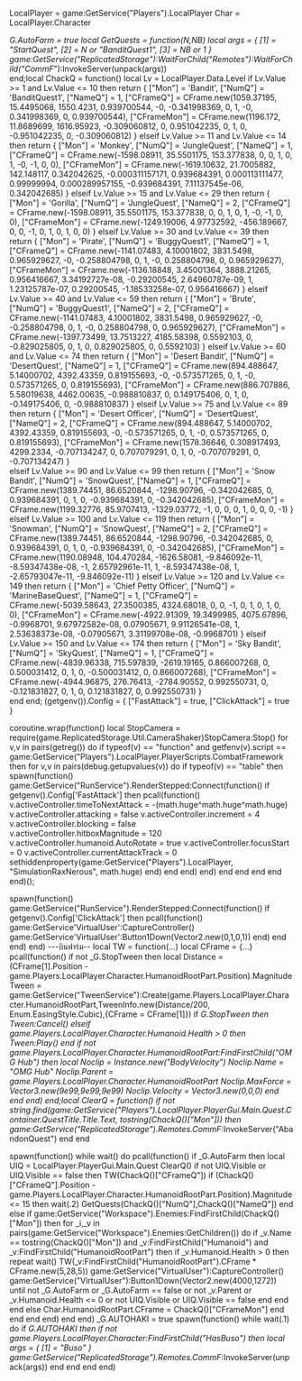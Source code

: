 LocalPlayer = game:GetService("Players").LocalPlayer
Char = LocalPlayer.Character

_G.AutoFarm = true
local GetQuests = function(N,NB)
    local args = {
        [1] = "StartQuest",
        [2] = N or "BanditQuest1",
        [3] = NB or 1
    }
    game:GetService("ReplicatedStorage"):WaitForChild("Remotes"):WaitForChild("CommF_"):InvokeServer(unpack(args))    
end;local ChackQ = function()
    local Lv = LocalPlayer.Data.Level
    if Lv.Value >= 1 and Lv.Value <= 10 then
        return {
            ["Mon"] = 'Bandit',
            ["NumQ"] = 'BanditQuest1',
            ["NameQ"] = 1,
            ["CFrameQ"] = CFrame.new(1059.37195, 15.4495068, 1550.4231, 0.939700544, -0, -0.341998369, 0, 1, -0, 0.341998369, 0, 0.939700544),
            ["CFrameMon"] = CFrame.new(1196.172, 11.8689699, 1616.95923, -0.309060812, 0, 0.951042235, 0, 1, 0, -0.951042235, 0, -0.309060812)
        }
    elseif Lv.Value >= 11 and Lv.Value <= 14 then
        return {
            ["Mon"] = 'Monkey',
            ["NumQ"] = 'JungleQuest',
            ["NameQ"] = 1,
            ["CFrameQ"] = CFrame.new(-1598.08911, 35.5501175, 153.377838, 0, 0, 1, 0, 1, -0, -1, 0, 0),
            ["CFrameMon"] = CFrame.new(-1619.10632, 21.7005882, 142.148117, 0.342042625, -0.000311157171, 0.939684391, 0.000113111477, 0.99999994, 0.000289957155, -0.939684391, 7.11137545e-06, 0.342042685)
        }
        elseif Lv.Value >= 15 and Lv.Value <= 29 then
        return {
            ["Mon"] = 'Gorilla',
            ["NumQ"] = 'JungleQuest',
            ["NameQ"] = 2,
            ["CFrameQ"] = CFrame.new(-1598.08911, 35.5501175, 153.377838, 0, 0, 1, 0, 1, -0, -1, 0, 0),
            ["CFrameMon"] = CFrame.new(-1249.19006, 4.97732592, -456.189667, 0, 0, -1, 0, 1, 0, 1, 0, 0)
        }
        elseif Lv.Value >= 30 and Lv.Value <= 39 then
        return {
            ["Mon"] = 'Pirate',
            ["NumQ"] = 'BuggyQuest1',
            ["NameQ"] = 1,
            ["CFrameQ"] = CFrame.new(-1141.07483, 4.10001802, 3831.5498, 0.965929627, -0, -0.258804798, 0, 1, -0, 0.258804798, 0, 0.965929627),
            ["CFrameMon"] = CFrame.new(-1136.18848, 3.45001364, 3888.21265, 0.956416667, 3.34192727e-08, -0.29200545, 2.64960787e-09, 1, 1.23125787e-07, 0.29200545, -1.18533258e-07, 0.956416667)
        }
        elseif Lv.Value >= 40 and Lv.Value <= 59 then
        return {
            ["Mon"] = 'Brute',
            ["NumQ"] = 'BuggyQuest1',
            ["NameQ"] = 2,
            ["CFrameQ"] = CFrame.new(-1141.07483, 4.10001802, 3831.5498, 0.965929627, -0, -0.258804798, 0, 1, -0, 0.258804798, 0, 0.965929627),
            ["CFrameMon"] = CFrame.new(-1397.73499, 13.7513227, 4185.58398, 0.5592103, 0, -0.829025805, 0, 1, 0, 0.829025805, 0, 0.5592103)
        }
        elseif Lv.Value >= 60 and Lv.Value <= 74 then
        return {
            ["Mon"] = 'Desert Bandit',
            ["NumQ"] = 'DesertQuest',
            ["NameQ"] = 1,
            ["CFrameQ"] = CFrame.new(894.488647, 5.14000702, 4392.43359, 0.819155693, -0, -0.573571265, 0, 1, -0, 0.573571265, 0, 0.819155693),
            ["CFrameMon"] = CFrame.new(886.707886, 5.58019638, 4462.00635, -0.988810837, 0, 0.149175406, 0, 1, 0, -0.149175406, 0, -0.988810837)
        }
        elseif Lv.Value >= 75 and Lv.Value <= 89 then
        return {
            ["Mon"] = 'Desert Officer',
            ["NumQ"] = 'DesertQuest',
            ["NameQ"] = 2,
            ["CFrameQ"] = CFrame.new(894.488647, 5.14000702, 4392.43359, 0.819155693, -0, -0.573571265, 0, 1, -0, 0.573571265, 0, 0.819155693),
            ["CFrameMon"] = CFrame.new(1578.36646, 0.308917493, 4299.2334, -0.707134247, 0, 0.707079291, 0, 1, 0, -0.707079291, 0, -0.707134247)
        }  
        elseif Lv.Value >= 90 and Lv.Value <= 99 then
        return {
            ["Mon"] = 'Snow Bandit',
            ["NumQ"] = 'SnowQuest',
            ["NameQ"] = 1,
            ["CFrameQ"] = CFrame.new(1389.74451, 86.6520844, -1298.90796, -0.342042685, 0, 0.939684391, 0, 1, 0, -0.939684391, 0, -0.342042685),
            ["CFrameMon"] = CFrame.new(1199.32776, 85.9707413, -1329.03772, -1, 0, 0, 0, 1, 0, 0, 0, -1)
        }  
        elseif Lv.Value >= 100 and Lv.Value <= 119 then
        return {
            ["Mon"] = 'Snowman',
            ["NumQ"] = 'SnowQuest',
            ["NameQ"] = 2,
            ["CFrameQ"] = CFrame.new(1389.74451, 86.6520844, -1298.90796, -0.342042685, 0, 0.939684391, 0, 1, 0, -0.939684391, 0, -0.342042685),
            ["CFrameMon"] = CFrame.new(1190.08948, 104.470284, -1626.58081, -9.846092e-11, -8.59347438e-08, -1, 2.65792961e-11, 1, -8.59347438e-08, 1, -2.65793047e-11, -9.846092e-11)
        } 
        elseif Lv.Value >= 120 and Lv.Value <= 149 then
        return {
            ["Mon"] = 'Chief Petty Officer',
            ["NumQ"] = 'MarineBaseQuest',
            ["NameQ"] = 1,
            ["CFrameQ"] = CFrame.new(-5039.58643, 27.3500385, 4324.68018, 0, 0, -1, 0, 1, 0, 1, 0, 0),
            ["CFrameMon"] = CFrame.new(-4922.91309, 19.3499985, 4075.67896, -0.9968701, 9.67972582e-08, 0.07905671, 9.91126541e-08, 1, 2.53638373e-08, -0.07905671, 3.31199708e-08, -0.9968701)
        }
        elseif Lv.Value >= 150 and Lv.Value <= 174 then
        return {
            ["Mon"] = 'Sky Bandit',
            ["NumQ"] = 'SkyQuest',
            ["NameQ"] = 1,
            ["CFrameQ"] = CFrame.new(-4839.96338, 715.597839, -2619.19165, 0.866007268, 0, 0.500031412, 0, 1, 0, -0.500031412, 0, 0.866007268),
            ["CFrameMon"] = CFrame.new(-4944.96875, 276.76413, -2784.90552, 0.992550731, 0, -0.121831827, 0, 1, 0, 0.121831827, 0, 0.992550731)
        }   
    end
end;
(getgenv()).Config = {
    ["FastAttack"] = true,
    ["ClickAttack"] = true
   } 
   
   coroutine.wrap(function()
   local StopCamera = require(game.ReplicatedStorage.Util.CameraShaker)StopCamera:Stop()
       for v,v in pairs(getreg()) do
           if typeof(v) == "function" and getfenv(v).script == game:GetService("Players").LocalPlayer.PlayerScripts.CombatFramework then
                for v,v in pairs(debug.getupvalues(v)) do
                   if typeof(v) == "table" then
                       spawn(function()
                           game:GetService("RunService").RenderStepped:Connect(function()
                               if getgenv().Config['FastAttack'] then
                                    pcall(function()
                                        v.activeController.timeToNextAttack = -(math.huge^math.huge^math.huge)
                                        v.activeController.attacking = false
                                        v.activeController.increment = 4
                                        v.activeController.blocking = false   
                                        v.activeController.hitboxMagnitude = 120
                                        v.activeController.humanoid.AutoRotate = true
                                          v.activeController.focusStart = 0
                                          v.activeController.currentAttackTrack = 0
                                        sethiddenproperty(game:GetService("Players").LocalPlayer, "SimulationRaxNerous", math.huge)
                                    end)
                                end
                            end)
                       end)
                   end
               end
           end
       end
   end)();
   
   spawn(function()
       game:GetService("RunService").RenderStepped:Connect(function()
           if getgenv().Config['ClickAttack'] then
                pcall(function()
                   game:GetService'VirtualUser':CaptureController()
                   game:GetService'VirtualUser':Button1Down(Vector2.new(0,1,0,1))
               end)
           end
       end)
   end)
---บินฟาร์ม--
local TW = function(...)
    local CFrame = {...}
    pcall(function()
        if not _G.StopTween then
            local Distance = (CFrame[1].Position - game.Players.LocalPlayer.Character.HumanoidRootPart.Position).Magnitude
            Tween = game:GetService("TweenService"):Create(game.Players.LocalPlayer.Character.HumanoidRootPart,TweenInfo.new(Distance/200, Enum.EasingStyle.Cubic),{CFrame = CFrame[1]})
            if _G.StopTween then Tween:Cancel()
            elseif game.Players.LocalPlayer.Character.Humanoid.Health > 0 then Tween:Play() end
            if not game.Players.LocalPlayer.Character.HumanoidRootPart:FindFirstChild("OMG Hub") then
                local Noclip = Instance.new("BodyVelocity")
                Noclip.Name = "OMG Hub"
                Noclip.Parent = game.Players.LocalPlayer.Character.HumanoidRootPart
                Noclip.MaxForce = Vector3.new(9e99,9e99,9e99)
                Noclip.Velocity = Vector3.new(0,0,0)
            end
        end
    end)
end;local ClearQ = function()
    if not string.find(game:GetService("Players").LocalPlayer.PlayerGui.Main.Quest.Container.QuestTitle.Title.Text, tostring(ChackQ()["Mon"])) then
        game:GetService("ReplicatedStorage").Remotes.CommF_:InvokeServer("AbandonQuest")
    end
end

spawn(function()
    while wait() do
        pcall(function()
            if _G.AutoFarm then
                local UIQ = LocalPlayer.PlayerGui.Main.Quest
                ClearQ()
                if not UIQ.Visible or UIQ.Visible == false then
                    TW(ChackQ()["CFrameQ"])
                    if (ChackQ()["CFrameQ"].Position - game.Players.LocalPlayer.Character.HumanoidRootPart.Position).Magnitude <= 15 then
                        wait(.2)
                        GetQuests(ChackQ()["NumQ"],ChackQ()["NameQ"])
                    end
                else
                    if game:GetService("Workspace").Enemies:FindFirstChild(ChackQ()["Mon"]) then
                        for _i,_v in pairs(game:GetService("Workspace").Enemies:GetChildren()) do
                            if _v.Name == tostring(ChackQ()["Mon"]) and _v:FindFirstChild("Humanoid") and _v:FindFirstChild("HumanoidRootPart") then
                                if _v.Humanoid.Health > 0 then
                                    repeat wait()
                                        TW(_v:FindFirstChild("HumanoidRootPart").CFrame * CFrame.new(5,28,5))
                                        game:GetService("VirtualUser"):CaptureController()
                                        game:GetService("VirtualUser"):Button1Down(Vector2.new(4000,1272))
                                    until not _G.AutoFarm or _G.AutoFarm == false or not _v.Parent or _v.Humanoid.Health <= 0 or not UIQ.Visible or UIQ.Visible == false
                                end
                            end
                        end
                    else
                        Char.HumanoidRootPart.CFrame = ChackQ()["CFrameMon"]
                    end
                end
            end
        end)
    end
end)
_G.AUTOHAKI = true
spawn(function()
	while wait(.1) do
		if _G.AUTOHAKI then 
			if not game.Players.LocalPlayer.Character:FindFirstChild("HasBuso") then
				local args = {
					[1] = "Buso"
				}
				game:GetService("ReplicatedStorage").Remotes.CommF_:InvokeServer(unpack(args))
			end
		end
	end
end)
